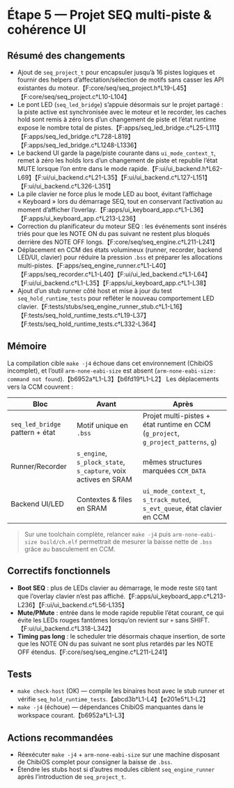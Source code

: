 # Étape 5 — Projet SEQ multi-piste & cohérence UI

## Résumé des changements
- Ajout de `seq_project_t` pour encapsuler jusqu’à 16 pistes logiques et fournir des helpers d’affectation/sélection de motifs sans casser les API existantes du moteur.【F:core/seq/seq_project.h†L19-L45】【F:core/seq/seq_project.c†L10-L104】
- Le pont LED (`seq_led_bridge`) s’appuie désormais sur le projet partagé : la piste active est synchronisée avec le moteur et le recorder, les caches hold sont remis à zéro lors d’un changement de piste et l’état runtime expose le nombre total de pistes.【F:apps/seq_led_bridge.c†L25-L111】【F:apps/seq_led_bridge.c†L728-L819】【F:apps/seq_led_bridge.c†L1248-L1336】
- Le backend UI garde la page/piste courante dans `ui_mode_context_t`, remet à zéro les holds lors d’un changement de piste et republie l’état MUTE lorsque l’on entre dans le mode rapide.【F:ui/ui_backend.h†L62-L69】【F:ui/ui_backend.c†L21-L35】【F:ui/ui_backend.c†L127-L151】【F:ui/ui_backend.c†L326-L351】
- La pile clavier ne force plus le mode LED au boot, évitant l’affichage « Keyboard » lors du démarrage SEQ, tout en conservant l’activation au moment d’afficher l’overlay.【F:apps/ui_keyboard_app.c†L1-L36】【F:apps/ui_keyboard_app.c†L213-L236】
- Correction du planificateur du moteur SEQ : les événements sont insérés triés pour que les NOTE ON du pas suivant ne restent plus bloqués derrière des NOTE OFF longs.【F:core/seq/seq_engine.c†L211-L241】
- Déplacement en CCM des états volumineux (runner, recorder, backend LED/UI, clavier) pour réduire la pression `.bss` et préparer les allocations multi-pistes.【F:apps/seq_engine_runner.c†L1-L40】【F:apps/seq_recorder.c†L1-L40】【F:ui/ui_led_backend.c†L1-L64】【F:ui/ui_backend.c†L1-L35】【F:apps/ui_keyboard_app.c†L1-L38】
- Ajout d’un stub runner côté host et mise à jour du test `seq_hold_runtime_tests` pour refléter le nouveau comportement LED clavier.【F:tests/stubs/seq_engine_runner_stub.c†L1-L16】【F:tests/seq_hold_runtime_tests.c†L19-L37】【F:tests/seq_hold_runtime_tests.c†L332-L364】

## Mémoire
La compilation cible `make -j4` échoue dans cet environnement (ChibiOS incomplet), et l’outil `arm-none-eabi-size` est absent (`arm-none-eabi-size: command not found`).【b6952a†L1-L3】【b6fd19†L1-L2】 Les déplacements vers la CCM couvrent :

| Bloc | Avant | Après |
| --- | --- | --- |
| `seq_led_bridge` pattern + état | Motif unique en `.bss` | Projet multi-pistes + état runtime en CCM (`g_project`, `g_project_patterns`, `g`) |
| Runner/Recorder | `s_engine`, `s_plock_state`, `s_capture`, voix actives en SRAM | mêmes structures marquées `CCM_DATA` |
| Backend UI/LED | Contextes & files en SRAM | `ui_mode_context_t`, `s_track_muted`, `s_evt_queue`, état clavier en CCM |

> Sur une toolchain complète, relancer `make -j4` puis `arm-none-eabi-size build/ch.elf` permettrait de mesurer la baisse nette de `.bss` grâce au basculement en CCM.

## Correctifs fonctionnels
- **Boot SEQ** : plus de LEDs clavier au démarrage, le mode reste `SEQ` tant que l’overlay clavier n’est pas affiché.【F:apps/ui_keyboard_app.c†L213-L236】【F:ui/ui_backend.c†L56-L135】
- **Mute/PMute** : entrée dans le mode rapide republie l’état courant, ce qui évite les LEDs rouges fantômes lorsqu’on revient sur `+` sans SHIFT.【F:ui/ui_backend.c†L318-L342】
- **Timing pas long** : le scheduler trie désormais chaque insertion, de sorte que les NOTE ON du pas suivant ne sont plus retardés par les NOTE OFF étendus.【F:core/seq/seq_engine.c†L211-L241】

## Tests
- `make check-host` (OK) — compile les binaires host avec le stub runner et vérifie `seq_hold_runtime_tests`.【abcd3b†L1-L4】【e201e5†L1-L2】
- `make -j4` (échoue) — dépendances ChibiOS manquantes dans le workspace courant.【b6952a†L1-L3】

## Actions recommandées
- Réexécuter `make -j4` + `arm-none-eabi-size` sur une machine disposant de ChibiOS complet pour consigner la baisse de `.bss`.
- Étendre les stubs host si d’autres modules ciblent `seq_engine_runner` après l’introduction de `seq_project_t`.
